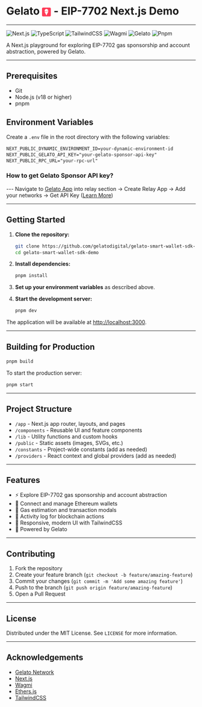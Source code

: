 # Gelato <img src="./public/gelato-icon.svg" alt="Logo" width="24" align="center" /> - EIP-7702 Next.js Demo

<hr/>

![Next.js](https://img.shields.io/badge/-Next.js-000000?style=for-the-badge&logo=next.js&logoColor=white)
![TypeScript](https://img.shields.io/badge/-TypeScript-007ACC?style=for-the-badge&logo=typescript&logoColor=white)
![TailwindCSS](https://img.shields.io/badge/-TailwindCSS-38B2AC?style=for-the-badge&logo=tailwind-css&logoColor=white)
![Wagmi](https://img.shields.io/badge/Wagmi-FFD700?style=for-the-badge&logo=ethereum&logoColor=black)
![Gelato](https://img.shields.io/badge/Gelato-FF4A4A?style=for-the-badge&logo=gelato&logoColor=white)
![Pnpm](https://img.shields.io/badge/pnpm-yellow?style=for-the-badge&logo=pnpm&logoColor=white)

A Next.js playground for exploring EIP-7702 gas sponsorship and account abstraction, powered by Gelato.

---

## Prerequisites

- Git
- Node.js (v18 or higher)
- pnpm

## Environment Variables

Create a `.env` file in the root directory with the following variables:

```env
NEXT_PUBLIC_DYNAMIC_ENVIRONMENT_ID=your-dynamic-environment-id
NEXT_PUBLIC_GELATO_API_KEY="your-gelato-sponsor-api-key"
NEXT_PUBLIC_RPC_URL="your-rpc-url"
```

### How to get Gelato Sponsor API key?

--- Navigate to [Gelato App](https://app.gelato.network) into relay section -> Create Relay App -> Add your networks -> Get API Key ([Learn More](https://docs.gelato.network/web3-services/relay/quick-start/sponsored-calls))

---

## Getting Started

1. **Clone the repository:**

   ```sh
   git clone https://github.com/gelatodigital/gelato-smart-wallet-sdk-demo.git
   cd gelato-smart-wallet-sdk-demo
   ```

2. **Install dependencies:**

   ```sh
   pnpm install
   ```

3. **Set up your environment variables** as described above.

4. **Start the development server:**
   ```sh
   pnpm dev
   ```

The application will be available at [http://localhost:3000](http://localhost:3000).

---

## Building for Production

```sh
pnpm build
```

To start the production server:

```sh
pnpm start
```

---

## Project Structure

- `/app` - Next.js app router, layouts, and pages
- `/components` - Reusable UI and feature components
- `/lib` - Utility functions and custom hooks
- `/public` - Static assets (images, SVGs, etc.)
- `/constants` - Project-wide constants (add as needed)
- `/providers` - React context and global providers (add as needed)

---

## Features

- ⚡ Explore EIP-7702 gas sponsorship and account abstraction
- 🔗 Connect and manage Ethereum wallets
- 🧮 Gas estimation and transaction modals
- 📜 Activity log for blockchain actions
- 🎨 Responsive, modern UI with TailwindCSS
- 🦄 Powered by Gelato

---

## Contributing

1. Fork the repository
2. Create your feature branch (`git checkout -b feature/amazing-feature`)
3. Commit your changes (`git commit -m 'Add some amazing feature'`)
4. Push to the branch (`git push origin feature/amazing-feature`)
5. Open a Pull Request

---

## License

Distributed under the MIT License. See `LICENSE` for more information.

---

## Acknowledgements

- [Gelato Network](https://www.gelato.network/)
- [Next.js](https://nextjs.org/)
- [Wagmi](https://wagmi.sh/)
- [Ethers.js](https://docs.ethers.org/)
- [TailwindCSS](https://tailwindcss.com/)
